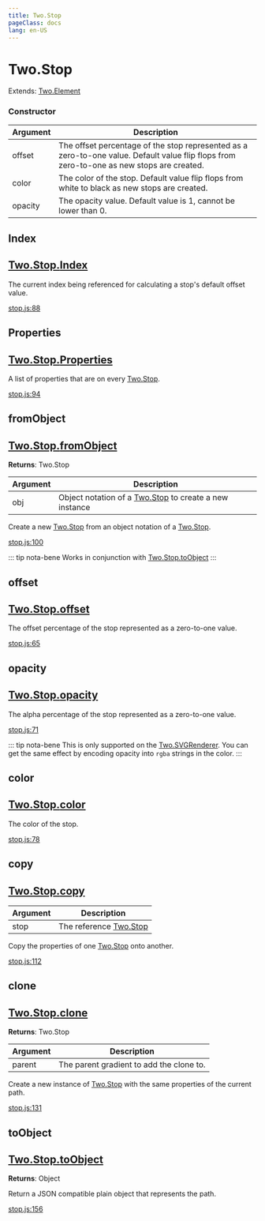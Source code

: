 ```yaml
---
title: Two.Stop
pageClass: docs
lang: en-US
---
```


# Two.Stop


<div class="extends">

Extends: [Two.Element](/docs/element/)

</div>





<div class="meta">
  <custom-button text="Source" type="source" href="https://github.com/jonobr1/two.js/blob/main/src/effects/stop.js" />
</div>


<carbon-ads />


### Constructor


| Argument | Description |
| ---- | ----------- |
|  offset  | The offset percentage of the stop represented as a zero-to-one value. Default value flip flops from zero-to-one as new stops are created. |
|  color  | The color of the stop. Default value flip flops from white to black as new stops are created. |
|  opacity  | The opacity value. Default value is 1, cannot be lower than 0. |



<div class="static member ">

## Index

<h2 class="longname" aria-hidden="true"><a href="#Index"><span class="prefix">Two.Stop.</span><span class="shortname">Index</span></a></h2>










<div class="properties">


The current index being referenced for calculating a stop's default offset value.


</div>










<div class="meta">

  <a class="lineno" target="_blank" rel="noopener noreferrer" href="https://github.com/jonobr1/two.js/blob/main/src/effects/stop.js#L88">
    stop.js:88
  </a>

</div>




</div>



<div class="static member ">

## Properties

<h2 class="longname" aria-hidden="true"><a href="#Properties"><span class="prefix">Two.Stop.</span><span class="shortname">Properties</span></a></h2>










<div class="properties">


A list of properties that are on every [Two.Stop](/docs/effects/stop/).


</div>










<div class="meta">

  <a class="lineno" target="_blank" rel="noopener noreferrer" href="https://github.com/jonobr1/two.js/blob/main/src/effects/stop.js#L94">
    stop.js:94
  </a>

</div>




</div>



<div class="static function ">

## fromObject

<h2 class="longname" aria-hidden="true"><a href="#fromObject"><span class="prefix">Two.Stop.</span><span class="shortname">fromObject</span></a></h2>




<div class="returns">

__Returns__: Two.Stop



</div>









<div class="params">

| Argument | Description |
| ---- | ----------- |
|  obj  | Object notation of a [Two.Stop](/docs/effects/stop/) to create a new instance |
</div>




<div class="description">

Create a new [Two.Stop](/docs/effects/stop/) from an object notation of a [Two.Stop](/docs/effects/stop/).

</div>





<div class="meta">

  <a class="lineno" target="_blank" rel="noopener noreferrer" href="https://github.com/jonobr1/two.js/blob/main/src/effects/stop.js#L100">
    stop.js:100
  </a>

</div>



<div class="tags">


::: tip nota-bene
Works in conjunction with [Two.Stop.toObject](/docs/effects/stop/#toobject)
:::


</div>


</div>



<div class="instance member ">

## offset

<h2 class="longname" aria-hidden="true"><a href="#offset"><span class="prefix">Two.Stop.</span><span class="shortname">offset</span></a></h2>










<div class="properties">


The offset percentage of the stop represented as a zero-to-one value.


</div>










<div class="meta">

  <a class="lineno" target="_blank" rel="noopener noreferrer" href="https://github.com/jonobr1/two.js/blob/main/src/effects/stop.js#L65">
    stop.js:65
  </a>

</div>




</div>



<div class="instance member ">

## opacity

<h2 class="longname" aria-hidden="true"><a href="#opacity"><span class="prefix">Two.Stop.</span><span class="shortname">opacity</span></a></h2>










<div class="properties">


The alpha percentage of the stop represented as a zero-to-one value.


</div>










<div class="meta">

  <a class="lineno" target="_blank" rel="noopener noreferrer" href="https://github.com/jonobr1/two.js/blob/main/src/effects/stop.js#L71">
    stop.js:71
  </a>

</div>



<div class="tags">


::: tip nota-bene
This is only supported on the [Two.SVGRenderer](/docs/renderers/svg/). You can get the same effect by encoding opacity into `rgba` strings in the color.
:::


</div>


</div>



<div class="instance member ">

## color

<h2 class="longname" aria-hidden="true"><a href="#color"><span class="prefix">Two.Stop.</span><span class="shortname">color</span></a></h2>










<div class="properties">


The color of the stop.


</div>










<div class="meta">

  <a class="lineno" target="_blank" rel="noopener noreferrer" href="https://github.com/jonobr1/two.js/blob/main/src/effects/stop.js#L78">
    stop.js:78
  </a>

</div>




</div>



<div class="instance function ">

## copy

<h2 class="longname" aria-hidden="true"><a href="#copy"><span class="prefix">Two.Stop.</span><span class="shortname">copy</span></a></h2>












<div class="params">

| Argument | Description |
| ---- | ----------- |
|  stop  | The reference [Two.Stop](/docs/effects/stop/) |
</div>




<div class="description">

Copy the properties of one [Two.Stop](/docs/effects/stop/) onto another.

</div>





<div class="meta">

  <a class="lineno" target="_blank" rel="noopener noreferrer" href="https://github.com/jonobr1/two.js/blob/main/src/effects/stop.js#L112">
    stop.js:112
  </a>

</div>




</div>



<div class="instance function ">

## clone

<h2 class="longname" aria-hidden="true"><a href="#clone"><span class="prefix">Two.Stop.</span><span class="shortname">clone</span></a></h2>




<div class="returns">

__Returns__: Two.Stop



</div>









<div class="params">

| Argument | Description |
| ---- | ----------- |
|  parent  | The parent gradient to add the clone to. |
</div>




<div class="description">

Create a new instance of [Two.Stop](/docs/effects/stop/) with the same properties of the current path.

</div>





<div class="meta">

  <a class="lineno" target="_blank" rel="noopener noreferrer" href="https://github.com/jonobr1/two.js/blob/main/src/effects/stop.js#L131">
    stop.js:131
  </a>

</div>




</div>



<div class="instance function ">

## toObject

<h2 class="longname" aria-hidden="true"><a href="#toObject"><span class="prefix">Two.Stop.</span><span class="shortname">toObject</span></a></h2>




<div class="returns">

__Returns__: Object



</div>












<div class="description">

Return a JSON compatible plain object that represents the path.

</div>





<div class="meta">

  <a class="lineno" target="_blank" rel="noopener noreferrer" href="https://github.com/jonobr1/two.js/blob/main/src/effects/stop.js#L156">
    stop.js:156
  </a>

</div>




</div>


